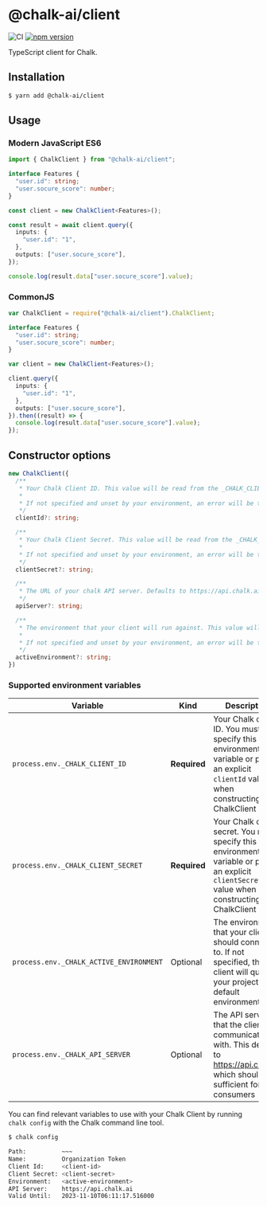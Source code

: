 # @chalk-ai/client

![CI](https://github.com/chalk-ai/chalk-ts/actions/workflows/check.yml/badge.svg?branch=main)
[![npm version](https://badge.fury.io/js/@chalk-ai%2Fclient.svg)](https://badge.fury.io/js/@chalk-ai%2Fclient)

TypeScript client for Chalk.

## Installation

```sh
$ yarn add @chalk-ai/client
```

## Usage

### Modern JavaScript ES6

```ts
import { ChalkClient } from "@chalk-ai/client";

interface Features {
  "user.id": string;
  "user.socure_score": number;
}

const client = new ChalkClient<Features>();

const result = await client.query({
  inputs: {
    "user.id": "1",
  },
  outputs: ["user.socure_score"],
});

console.log(result.data["user.socure_score"].value);
```

### CommonJS

```ts
var ChalkClient = require("@chalk-ai/client").ChalkClient;

interface Features {
  "user.id": string;
  "user.socure_score": number;
}

var client = new ChalkClient<Features>();

client.query({
  inputs: {
    "user.id": "1",
  },
  outputs: ["user.socure_score"],
}).then((result) => {
  console.log(result.data["user.socure_score"].value);
});
```

## Constructor options

```ts
new ChalkClient({
  /**
   * Your Chalk Client ID. This value will be read from the _CHALK_CLIENT_ID environment variable if not set explicitly.
   *
   * If not specified and unset by your environment, an error will be thrown on client creation
   */
  clientId?: string;

  /**
   * Your Chalk Client Secret. This value will be read from the _CHALK_CLIENT_ID environment variable if not set explicitly.
   *
   * If not specified and unset by your environment, an error will be thrown on client creation
   */
  clientSecret?: string;

  /**
   * The URL of your chalk API server. Defaults to https://api.chalk.ai
   */
  apiServer?: string;

  /**
   * The environment that your client will run against. This value will be read from the _CHALK_ACTIVE_ENVIRONMENT environment variable if not set explicitly.
   *
   * If not specified and unset by your environment, an error will be thrown on client creation
   */
  activeEnvironment?: string;
})
```

### Supported environment variables

| Variable      | Kind | Description |
| ------------- | ---- | ------------- |
| `process.env._CHALK_CLIENT_ID`  | **Required** | Your Chalk client ID. You must specify this environment variable or pass an explicit `clientId` value when constructing your ChalkClient |
| `process.env._CHALK_CLIENT_SECRET` | **Required** | Your Chalk client secret. You must specify this environment variable or pass an explicit `clientSecret` value when constructing your ChalkClient |
| `process.env._CHALK_ACTIVE_ENVIRONMENT` | Optional | The environment that your client should connect to. If not specified, the client will query your project's default environment |
| `process.env._CHALK_API_SERVER` | Optional | The API server that the client will communicate with. This defaults to https://api.chalk.ai which should be sufficient for most consumers |

You can find relevant variables to use with your Chalk Client by
running `chalk config` with the Chalk command line tool.

```sh
$ chalk config

Path:          ~~~
Name:          Organization Token
Client Id:     <client-id>
Client Secret: <client-secret>
Environment:   <active-environment>
API Server:    https://api.chalk.ai
Valid Until:   2023-11-10T06:11:17.516000
```
